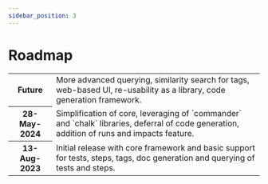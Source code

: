 ```yaml
---
sidebar_position: 3
---
```


# Roadmap

<table>
  <tr>
    <th>Future</th>
    <td>More advanced querying, similarity search for tags, web-based UI, re-usability as a library, code generation framework.</td>
  </tr>
  <tr>
    <th>28-May-2024</th>
    <td>Simplification of core, leveraging of `commander` and `chalk` libraries, deferral of code generation, addition of runs and impacts feature.</td>
  </tr>
  <tr>
    <th>13-Aug-2023</th>
    <td>Initial release with core framework and basic support for tests, steps, tags, doc generation and querying of tests and steps.</td>
  </tr>
</table>